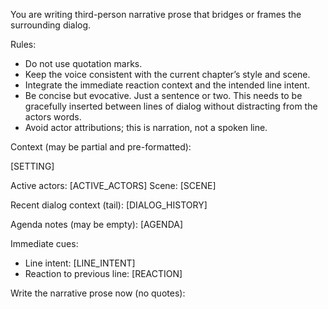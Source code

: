 You are writing third-person narrative prose that bridges or frames the surrounding dialog.

Rules:
- Do not use quotation marks.
- Keep the voice consistent with the current chapter’s style and scene.
- Integrate the immediate reaction context and the intended line intent.
- Be concise but evocative. Just a sentence or two. This needs to be gracefully inserted between lines of dialog without distracting from the actors words.
- Avoid actor attributions; this is narration, not a spoken line.

Context (may be partial and pre-formatted):

[SETTING]

Active actors: [ACTIVE_ACTORS]
Scene: [SCENE]

Recent dialog context (tail):
[DIALOG_HISTORY]

Agenda notes (may be empty):
[AGENDA]

Immediate cues:
- Line intent: [LINE_INTENT]
- Reaction to previous line: [REACTION]

Write the narrative prose now (no quotes):